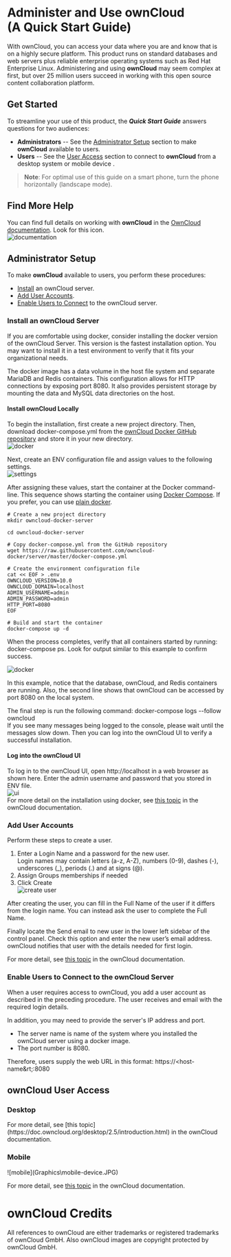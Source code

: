 #  Administer and Use **ownCloud**<br>(A Quick Start Guide) #

With ownCloud, you can access your data where you are and know that is on a highly secure platform. This product runs on standard databases and web servers plus reliable enterprise operating systems such as Red Hat Enterprise Linux. Administering and using **ownCloud** may seem complex at first, but over 25 million users succeed in working with this open source content collaboration platform. 

## Get Started ##  
To streamline your use of this product, the ***Quick Start Guide***  answers questions for two audiences:  

- **Administrators** -- See the <a href="#admin">Administrator Setup</a> section to make **ownCloud** available to users.  
- **Users** -- See the <a href="#user">User Access</a> section to connect to **ownCloud** from a desktop system or mobile device .  
> **Note**: For optimal use of this guide on a smart phone, turn the phone horizontally (landscape mode).

## Find More Help ##
You can find full details on working with **ownCloud** in the [OwnCloud documentation](https://owncloud.org/help/). Look for this icon.  
![documentation](Graphics\docs.JPG)

<h2 id="admin">Administrator Setup</h2>

To make **ownCloud** available to users, you perform these procedures:
- <a href="#install">Install</a> an ownCloud server.  
- <a href="#account">Add User Accounts</a>.
- <a href="#connect">Enable Users to Connect</a> to the ownCloud server.  

<h3 id="install">Install an ownCloud Server</h3>

If you are comfortable using docker, consider installing the docker version of the ownCloud Server. This version is the fastest installation option. You may want to install it in a test environment to verify that it fits your organizational needs.  

The docker image has a data volume in the host file system and separate MariaDB and Redis containers. This configuration allows for HTTP connections by exposing port 8080. It also provides persistent storage by mounting the data and MySQL data directories on the host.

#### Install ownCloud Locally ####
To begin the installation, first create a new project directory. Then, download docker-compose.yml from the [ownCloud Docker GitHub repository](https://hub.docker.com/r/owncloud/server/) and store it in your new directory.  
![docker](Graphics\docker-image.jpg)

Next, create an ENV configuration file and assign values to the following settings.  
![settings](Graphics\settings.jpg)

After assigning these values, start the container at the Docker command-line. This sequence shows starting the container using [Docker Compose](https://hub.docker.com/r/owncloud/server/).  If you prefer, you can use [plain docker](https://github.com/owncloud-docker/server#launch-with-plain-docker).

    # Create a new project directory
    mkdir owncloud-docker-server
    
    cd owncloud-docker-server
    
    # Copy docker-compose.yml from the GitHub repository
    wget https://raw.githubusercontent.com/owncloud-docker/server/master/docker-compose.yml
    
    # Create the environment configuration file
    cat << EOF > .env
    OWNCLOUD_VERSION=10.0
    OWNCLOUD_DOMAIN=localhost
    ADMIN_USERNAME=admin
    ADMIN_PASSWORD=admin
    HTTP_PORT=8080
    EOF
    
    # Build and start the container
    docker-compose up -d

When the process completes, verify that all containers started by running: docker-compose ps. Look for output similar to this example to confirm success. 

![docker](Graphics\docker-out.jpg)

In this example, notice that the database, ownCloud, and Redis containers are running. Also, the second line shows that ownCloud can be accessed by port 8080 on the local system.

The final step is run the following command:  docker-compose logs --follow owncloud  
If you see many messages being logged to the console, please wait until the messages slow down. Then you can log into the ownCloud UI to verify a successful installation.

#### Log into the ownCloud UI  ####
To log in to the ownCloud UI, open http://localhost in a web browser as shown here. Enter the admin username and password that you stored in ENV file.  
![ui](Graphics\ui.jpg)  
For more detail on the installation using docker, see [this topic](https://doc.owncloud.org/server/10.0/admin_manual/installation/docker/index.html?highlight=docker) in the ownCloud documentation.

<h3 id="account">Add User Accounts</h3>  
Perform these steps to create a user.  

1. Enter a Login Name and a password for the new user.   
Login names may contain letters (a-z, A-Z), numbers (0-9), dashes (-), underscores (_), periods (.) and at signs (@).
1. Assign Groups memberships if needed
1. Click Create  
![create user](Graphics\create-user.jpg)

After creating the user, you can fill in the Full Name of the user if it differs from the login name. You can instead ask the user to complete the Full Name.

Finally locate the Send email to new user in the lower left sidebar of the control panel. Check this option and enter the new user’s email address. ownCloud notifies that user with the details needed for first login. 

For more detail, see [this topic](https://doc.owncloud.org/server/10.0/admin_manual/configuration/user/user_configuration.html#creating-a-new-user) in the ownCloud documentation.

<h3 id="connect">Enable Users to Connect to the ownCloud Server</h3>  
When a user requires access to ownCloud, you add a user account as described in the preceding procedure. The user receives and email with the required login details. 

In addition, you may need to provide the server's IP address and port. 

- The server name is name of the system where you installed the ownCloud server using a docker image.  
-  The port number is 8080.

Therefore, users supply the web URL in this format: https://&lt;host-name&rt;:8080

<h2 id="user">ownCloud User Access</h2>  

<h3 id="desktop">Desktop</h3>
For more detail, see [this topic](https://doc.owncloud.org/desktop/2.5/introduction.html) in the ownCloud documentation.
<h3 id="mobile">Mobile</h3>
![mobile](Graphics\mobile-device.JPG)  

For more detail, see [this topic](https://owncloud.org/download/#owncloud-mobile-apps) in the ownCloud documentation.
# ownCloud Credits #
All references to ownCloud are either trademarks or registered trademarks of ownCloud GmbH. Also ownCloud images are copyright protected by ownCloud GmbH.